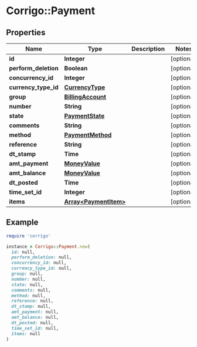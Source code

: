 # Corrigo::Payment

## Properties

| Name | Type | Description | Notes |
| ---- | ---- | ----------- | ----- |
| **id** | **Integer** |  | [optional] |
| **perform_deletion** | **Boolean** |  | [optional] |
| **concurrency_id** | **Integer** |  | [optional] |
| **currency_type_id** | [**CurrencyType**](CurrencyType.md) |  | [optional] |
| **group** | [**BillingAccount**](BillingAccount.md) |  | [optional] |
| **number** | **String** |  | [optional] |
| **state** | [**PaymentState**](PaymentState.md) |  | [optional] |
| **comments** | **String** |  | [optional] |
| **method** | [**PaymentMethod**](PaymentMethod.md) |  | [optional] |
| **reference** | **String** |  | [optional] |
| **dt_stamp** | **Time** |  | [optional] |
| **amt_payment** | [**MoneyValue**](MoneyValue.md) |  | [optional] |
| **amt_balance** | [**MoneyValue**](MoneyValue.md) |  | [optional] |
| **dt_posted** | **Time** |  | [optional] |
| **time_set_id** | **Integer** |  | [optional] |
| **items** | [**Array&lt;PaymentItem&gt;**](PaymentItem.md) |  | [optional] |

## Example

```ruby
require 'corrigo'

instance = Corrigo::Payment.new(
  id: null,
  perform_deletion: null,
  concurrency_id: null,
  currency_type_id: null,
  group: null,
  number: null,
  state: null,
  comments: null,
  method: null,
  reference: null,
  dt_stamp: null,
  amt_payment: null,
  amt_balance: null,
  dt_posted: null,
  time_set_id: null,
  items: null
)
```

